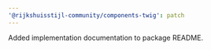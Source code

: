 ```yaml
---
'@rijkshuisstijl-community/components-twig': patch
---
```


Added implementation documentation to package README.
